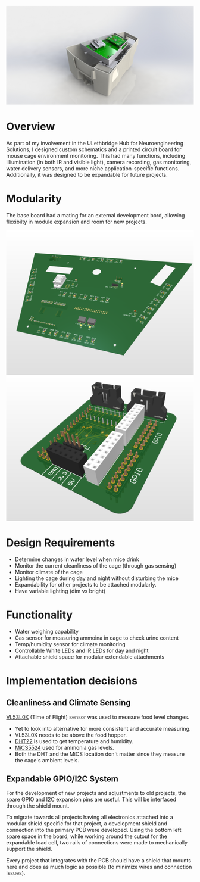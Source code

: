 ![](main.png)

# Overview
As part of my involvement in the ULethbridge Hub for Neuroengineering Solutions, I designed custom schematics and a printed circuit board for mouse cage environment monitoring. This had many functions, including illiumination (in both IR and visible light), camera recording, gas monitoring, water delivery sensors, and more niche application-specific functions. Additionally, it was designed to be expandable for future projects.

# Modularity
The base board had a mating for an external development bord, allowing flexibilty in module expansion and room for new projects.

![Base Board](RatPCB.png)
![Modular Shield](Shield.png)
# Design Requirements
- Determine changes in water level when mice drink
- Monitor the current cleanliness of the cage (through gas sensing)
- Monitor climate of the cage
- Lighting the cage during day and night without disturbing the mice
- Expandability for other projects to be attached modularly.
- Have variable lighting (dim vs bright)

# Functionality
- Water weighing capability
- Gas sensor for measuring ammoina in cage to check urine content
- Temp/humidity sensor for climate monitoring
- Controllable White LEDs and IR LEDs for day and night
- Attachable shield space for modular extendable attachments

# Implementation decisions
## Cleanliness and Climate Sensing
[VL53L0X](https://www.st.com/en/imaging-and-photonics-solutions/vl53l0x.html) (Time of Flight) sensor was used to measure food level changes. 
- Yet to look into alternative for more consistent and accurate measuring.
- VL53L0X needs to be above the food hopper.
- [DHT22](https://www.adafruit.com/product/385) is used to get temperature and humidity.
- [MiCS5524](https://www.adafruit.com/product/3199) used for ammonia gas levels.
- Both the DHT and the MiCS location don't matter since they measure the cage's ambient levels.

## Expandable GPIO/I2C System
For the development of new projects and adjustments to old projects, the spare GPIO and I2C expansion pins are useful. This will be interfaced through the shield mount.

To migrate towards all projects having all electronics attached into a modular shield specific for that project, a development shield and connection into the primary PCB were developed.
Using the bottom left spare space in the board, while working around the cutout for the expandable load cell, two rails of connections were made to mechanically support the shield.

Every project that integrates with the PCB should have a shield that mounts here and does as much logic as possible (to minimize wires and connection issues).